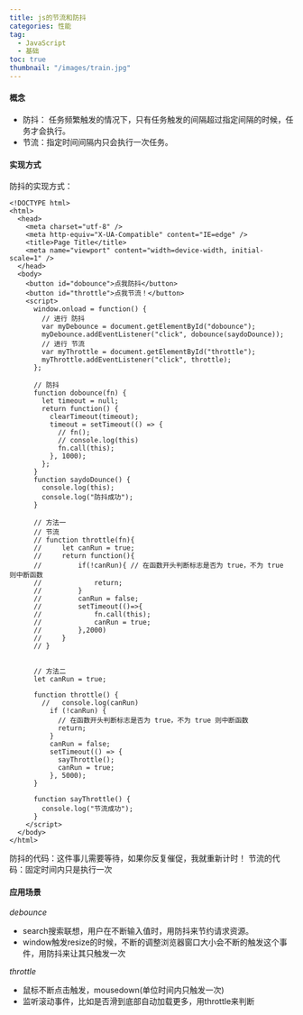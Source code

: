 ```yaml
---
title: js的节流和防抖
categories: 性能
tag:
  - JavaScript
  - 基础
toc: true
thumbnail: "/images/train.jpg"
---
```

#### 概念
- 防抖： 任务频繁触发的情况下，只有任务触发的间隔超过指定间隔的时候，任务才会执行。
- 节流：指定时间间隔内只会执行一次任务。
<!--more-->
#### 实现方式
防抖的实现方式：
```
<!DOCTYPE html>
<html>
  <head>
    <meta charset="utf-8" />
    <meta http-equiv="X-UA-Compatible" content="IE=edge" />
    <title>Page Title</title>
    <meta name="viewport" content="width=device-width, initial-scale=1" />
  </head>
  <body>
    <button id="dobounce">点我防抖</button>
    <button id="throttle">点我节流！</button>
    <script>
      window.onload = function() {
        // 进行 防抖
        var myDebounce = document.getElementById("dobounce");
        myDebounce.addEventListener("click", dobounce(saydoDounce));
        // 进行 节流
        var myThrottle = document.getElementById("throttle");
        myThrottle.addEventListener("click", throttle);
      };

      // 防抖
      function dobounce(fn) {
        let timeout = null;
        return function() {
          clearTimeout(timeout);
          timeout = setTimeout(() => {
            // fn();
            // console.log(this)
            fn.call(this);
          }, 1000);
        };
      }
      function saydoDounce() {
        console.log(this);
        console.log("防抖成功");
      }

      // 方法一
      // 节流
      // function throttle(fn){
      //     let canRun = true;
      //     return function(){
      //         if(!canRun){ // 在函数开头判断标志是否为 true，不为 true 则中断函数
      //             return;
      //         }
      //         canRun = false;
      //         setTimeout(()=>{
      //             fn.call(this);
      //             canRun = true;
      //         },2000)
      //     }
      // }


      // 方法二
      let canRun = true;

      function throttle() {
        //   console.log(canRun)
          if (!canRun) {
            // 在函数开头判断标志是否为 true，不为 true 则中断函数
            return;
          }
          canRun = false;
          setTimeout(() => {
            sayThrottle();
            canRun = true;
          }, 5000);
      }

      function sayThrottle() {
        console.log("节流成功");
      }
    </script>
  </body>
</html>

```
防抖的代码：这件事儿需要等待，如果你反复催促，我就重新计时！
节流的代码：固定时间内只是执行一次

#### 应用场景

*debounce*

- search搜索联想，用户在不断输入值时，用防抖来节约请求资源。
- window触发resize的时候，不断的调整浏览器窗口大小会不断的触发这个事件，用防抖来让其只触发一次


*throttle*

- 鼠标不断点击触发，mousedown(单位时间内只触发一次)
- 监听滚动事件，比如是否滑到底部自动加载更多，用throttle来判断
